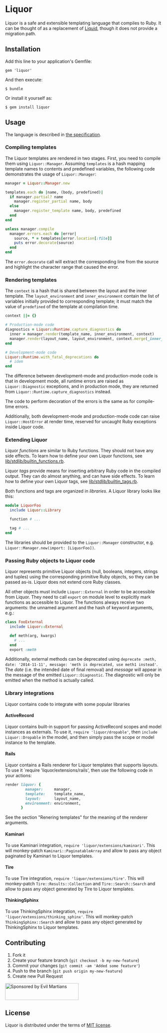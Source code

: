 # Liquor

Liquor is a safe and extensible templating language that compiles to Ruby.
It can be thought of as a replacement of [Liquid](https://github.com/Shopify/liquid),
though it does not provide a migration path.

## Installation

Add this line to your application's Gemfile:

    gem 'liquor'

And then execute:

    $ bundle

Or install it yourself as:

    $ gem install liquor

## Usage

The language is described in [the specification](http://evilmartians.github.io/liquor/language-spec.html).

### Compiling templates

The Liquor templates are rendered in two stages. First, you need to compile them using `Liquor::Manager`. Assuming `templates` is a hash mapping template names to contents and predefined variables, the following code demonstrates the usage of `Liquor::Manager`:

``` ruby
manager = Liquor::Manager.new

templates.each do |name, (body, predefined)|
  if manager.partial? name
    manager.register_partial name, body
  else
    manager.register_template name, body, predefined
  end
end

unless manager.compile
  manager.errors.each do |error|
    source, * = templates[error.location[:file]]
    puts error.decorate(source)
  end
end
```

The `error.decorate` call will extract the corresponding line from the source and highlight the character range that caused the error.

### Rendering templates

The `context` is a hash that is shared between the layout and the inner template. The `layout_environment` and `inner_environment` contain the list of variables initially provided to corresponding template; it must match the value of `predefined` of the template at compilation time.

``` ruby
context ||= {}

# Production-mode code
diagnostics = Liquor::Runtime.capture_diagnostics do
  inner = manager.render(template_name, inner_environment, context)
  manager.render(layout_name, layout_environment, context.merge(_inner_template: inner))
end

# Development-mode code
Liquor::Runtime.with_fatal_deprecations do
  # idem
end
```

The difference between development-mode and production-mode code is that in development mode, all runtime errors are raised as `Liquor::Diagnostic` exceptions, and in production mode, they are returned from `Liquor::Runtime.capture_diagnostics` instead.

The code to perform decoration of the errors is the same as for compile-time errors.

Additionally, both development-mode and production-mode code can raise `Liquor::HostError` at render time, reserved for uncaught Ruby exceptions inside Liquor code.

### Extending Liquor

Liquor _functions_ are similar to Ruby functions. They should not have any side effects. To learn how to define your own Liquor functions, see [lib/stdlib/builtin_functions.rb](lib/stdlib/builtin_functions.rb).

Liquor _tags_ provide means for inserting arbitrary Ruby code in the compiled output. They can do almost anything, and can have side effects. To learn how to define your own Liquor tags, see [lib/stdlib/builtin_tags.rb](lib/stdlib/builtin_tags.rb).

Both functions and tags are organized in _libraries_. A Liquor library looks like this:

``` ruby
module LiquorFoo
  include Liquor::Library

  function # ...

  tag # ...
end
```

The libraries should be provided to the `Liquor::Manager` constructor, e.g. `Liquor::Manager.new(import: [LiquorFoo])`.

### Passing Ruby objects to Liquor code

Liquor represents primitive Liquor objects (null, booleans, integers, strings and tuples) using the corresponding primitive Ruby objects, so they can be passed as-is. Liquor does not extend core Ruby classes.

All other objects must include `Liquor::External` in order to be accessible from Liquor. They need to call `export` on module level to explicitly mark functions as accessible to Liquor. The functions always receive two arguments: the unnamed argument and the hash of keyword arguments, e.g.:

``` ruby
class FooExternal
  include Liquor::External

  def meth(arg, kwargs)
    # ...
  end
  export :meth
```

Additionally, external methods can be deprecated using `deprecate :meth, date: '2014-11-11', message: 'meth is deprecated, use meth1 instead'`. The _date_ (i.e. the intended date of final removal) and _message_ will appear in the message of the emitted `Liquor::Diagnostic`. The diagnostic will only be emitted when the method is actually called.

### Library integrations

Liquor contains code to integrate with some popular libraries

#### ActiveRecord

Liquor contains built-in support for passing ActiveRecord scopes and model instances as externals. To use it, `require 'liquor/dropable'`, then `include Liquor::Dropable` in the model, and then simply pass the scope or model instance to the template.

#### Rails

Liquor contains a Rails renderer for Liquor templates that supports layouts. To use it `require 'liquor/extensions/rails', then use the following code in your actions:

``` ruby
render liquor: {
         manager:     manager,
         template:    template_name,
         layout:      layout_name,
         environment: environment,
       }
```

See the section "Renering templates" for the meaning of the renderer arguments.

#### Kaminari

To use Kaminari integration, `require 'liquor/extensions/kaminari'`. This will monkey-patch `Kaminari::PaginatableArray` and allow to pass any object paginated by Kaminari to Liquor templates.

#### Tire

To use Tire integration, `require 'liquor/extensions/tire'`. This will monkey-patch `Tire::Results::Collection` and `Tire::Search::Search` and allow to pass any object generated by Tire to Liquor templates.

#### ThinkingSphinx

To use ThinkingSphinx integration, `require 'liquor/extensions/thinking_sphinx'`. This will monkey-patch `ThinkingSphinx::Search` and allow to pass any object generated by ThinkingSphinx to Liquor templates.

## Contributing

1. Fork it
2. Create your feature branch (`git checkout -b my-new-feature`)
3. Commit your changes (`git commit -am 'Added some feature'`)
4. Push to the branch (`git push origin my-new-feature`)
5. Create new Pull Request

<a href="https://evilmartians.com/">
<img src="https://evilmartians.com/badges/sponsored-by-evil-martians.svg" alt="Sponsored by Evil Martians" width="236" height="54"></a>

## License

Liquor is distributed under the terms of [MIT license](MIT-LICENSE).

